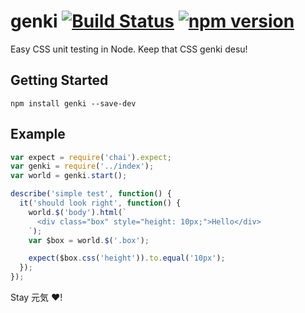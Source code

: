 # genki [![Build Status](https://travis-ci.org/ItsJonQ/genki.svg?branch=master)](https://travis-ci.org/ItsJonQ/genki) [![npm version](https://badge.fury.io/js/genki.svg)](https://badge.fury.io/js/genki)

Easy CSS unit testing in Node. Keep that CSS genki desu!

## Getting Started

```
npm install genki --save-dev
```

## Example

```js
var expect = require('chai').expect;
var genki = require('../index');
var world = genki.start();

describe('simple test', function() {
  it('should look right', function() {
    world.$('body').html(`
      <div class="box" style="height: 10px;">Hello</div>
    `);
    var $box = world.$('.box');

    expect($box.css('height')).to.equal('10px');
  });
});
```

Stay 元気 ❤️!
